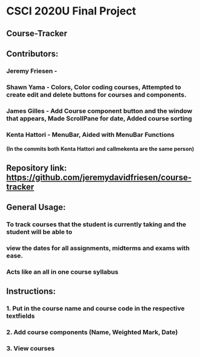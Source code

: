 # CSCI 2020U Final Project

## Course-Tracker

## Contributors: 
### Jeremy Friesen - 
### Shawn Yama - Colors, Color coding courses, Attempted to create edit and delete buttons for courses and components.
### James Gilles - Add Course component button and the window that appears, Made ScrollPane for date, Added course sorting
### Kenta Hattori - MenuBar, Aided with MenuBar Functions 
#### (In the commits both Kenta Hattori and callmekenta are the same person) 

## Repository link: https://github.com/jeremydavidfriesen/course-tracker


## General Usage:
### To track courses that the student is currently taking and the student will be able to 
### view the dates for all assignments, midterms and exams with ease. 
### Acts like an all in one course syllabus

## Instructions:
### 1. Put in the course name and course code in the respective textfields
### 2. Add course components (Name, Weighted Mark, Date)
### 3. View courses
